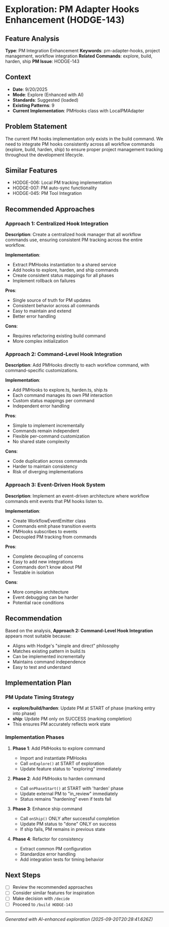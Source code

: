 # Exploration: PM Adapter Hooks Enhancement (HODGE-143)

## Feature Analysis
**Type**: PM Integration Enhancement
**Keywords**: pm-adapter-hooks, project management, workflow integration
**Related Commands**: explore, build, harden, ship
**PM Issue**: HODGE-143

## Context
- **Date**: 9/20/2025
- **Mode**: Explore (Enhanced with AI)
- **Standards**: Suggested (loaded)
- **Existing Patterns**: 9
- **Current Implementation**: PMHooks class with LocalPMAdapter

## Problem Statement
The current PM hooks implementation only exists in the build command. We need to integrate PM hooks consistently across all workflow commands (explore, build, harden, ship) to ensure proper project management tracking throughout the development lifecycle.

## Similar Features
- HODGE-006: Local PM tracking implementation
- HODGE-007: PM auto-sync functionality
- HODGE-045: PM Tool Integration




## Recommended Approaches

### Approach 1: Centralized Hook Integration
**Description**: Create a centralized hook manager that all workflow commands use, ensuring consistent PM tracking across the entire workflow.

**Implementation**:
- Extract PMHooks instantiation to a shared service
- Add hooks to explore, harden, and ship commands
- Create consistent status mappings for all phases
- Implement rollback on failures

**Pros**:
- Single source of truth for PM updates
- Consistent behavior across all commands
- Easy to maintain and extend
- Better error handling

**Cons**:
- Requires refactoring existing build command
- More complex initialization

### Approach 2: Command-Level Hook Integration
**Description**: Add PMHooks directly to each workflow command, with command-specific customizations.

**Implementation**:
- Add PMHooks to explore.ts, harden.ts, ship.ts
- Each command manages its own PM interaction
- Custom status mappings per command
- Independent error handling

**Pros**:
- Simple to implement incrementally
- Commands remain independent
- Flexible per-command customization
- No shared state complexity

**Cons**:
- Code duplication across commands
- Harder to maintain consistency
- Risk of diverging implementations

### Approach 3: Event-Driven Hook System
**Description**: Implement an event-driven architecture where workflow commands emit events that PM hooks listen to.

**Implementation**:
- Create WorkflowEventEmitter class
- Commands emit phase transition events
- PMHooks subscribes to events
- Decoupled PM tracking from commands

**Pros**:
- Complete decoupling of concerns
- Easy to add new integrations
- Commands don't know about PM
- Testable in isolation

**Cons**:
- More complex architecture
- Event debugging can be harder
- Potential race conditions


## Recommendation
Based on the analysis, **Approach 2: Command-Level Hook Integration** appears most suitable because:
- Aligns with Hodge's "simple and direct" philosophy
- Matches existing pattern in build.ts
- Can be implemented incrementally
- Maintains command independence
- Easy to test and understand

## Implementation Plan

### PM Update Timing Strategy
- **explore/build/harden**: Update PM at START of phase (marking entry into phase)
- **ship**: Update PM only on SUCCESS (marking completion)
- This ensures PM accurately reflects work state

### Implementation Phases

1. **Phase 1**: Add PMHooks to explore command
   - Import and instantiate PMHooks
   - Call `onExplore()` at START of exploration
   - Update feature status to "exploring" immediately

2. **Phase 2**: Add PMHooks to harden command
   - Call `onPhaseStart()` at START with 'harden' phase
   - Update external PM to "in_review" immediately
   - Status remains "hardening" even if tests fail

3. **Phase 3**: Enhance ship command
   - Call `onShip()` ONLY after successful completion
   - Update PM status to "done" ONLY on success
   - If ship fails, PM remains in previous state

4. **Phase 4**: Refactor for consistency
   - Extract common PM configuration
   - Standardize error handling
   - Add integration tests for timing behavior

## Next Steps
- [ ] Review the recommended approaches
- [ ] Consider similar features for inspiration
- [ ] Make decision with `/decide`
- [ ] Proceed to `/build HODGE-143`

---
*Generated with AI-enhanced exploration (2025-09-20T20:28:41.626Z)*
